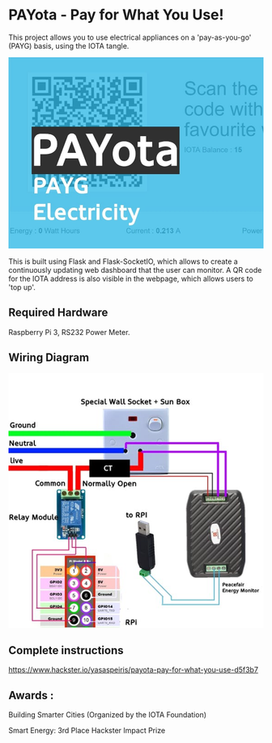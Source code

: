 # PAYota - Pay for What You Use!
This project allows you to use electrical appliances on a 'pay-as-you-go' (PAYG) basis, using the IOTA tangle.

![alt text](https://github.com/yasaspeiris/PAYota/blob/master/payota/images/1.main.jpg)


This is built using Flask and Flask-SocketIO, which allows to create a continuously updating web dashboard that the user can monitor. A QR code for the IOTA address is also visible in the webpage, which allows users to 'top up'.

## Required Hardware
Raspberry Pi 3, RS232 Power Meter.

## Wiring Diagram 

![alt text](https://github.com/yasaspeiris/PAYota/blob/master/payota/images/3.wiring.jpg)


## Complete instructions 
https://www.hackster.io/yasaspeiris/payota-pay-for-what-you-use-d5f3b7

## Awards : 

Building Smarter Cities (Organized by the IOTA Foundation)

Smart Energy: 3rd Place
Hackster Impact Prize

